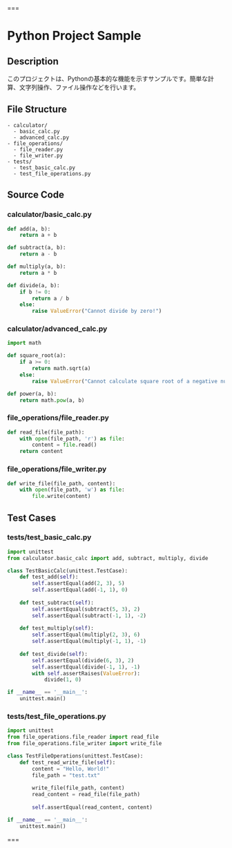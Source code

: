 ===

# Python Project Sample

## Description
このプロジェクトは、Pythonの基本的な機能を示すサンプルです。簡単な計算、文字列操作、ファイル操作などを行います。

## File Structure
```
- calculator/
  - basic_calc.py
  - advanced_calc.py
- file_operations/
  - file_reader.py
  - file_writer.py
- tests/
  - test_basic_calc.py
  - test_file_operations.py
```

## Source Code

### calculator/basic_calc.py
```python
def add(a, b):
    return a + b

def subtract(a, b):
    return a - b

def multiply(a, b):
    return a * b

def divide(a, b):
    if b != 0:
        return a / b
    else:
        raise ValueError("Cannot divide by zero!")
```

### calculator/advanced_calc.py
```python
import math

def square_root(a):
    if a >= 0:
        return math.sqrt(a)
    else:
        raise ValueError("Cannot calculate square root of a negative number!")

def power(a, b):
    return math.pow(a, b)
```

### file_operations/file_reader.py
```python
def read_file(file_path):
    with open(file_path, 'r') as file:
        content = file.read()
    return content
```

### file_operations/file_writer.py
```python
def write_file(file_path, content):
    with open(file_path, 'w') as file:
        file.write(content)
```

## Test Cases

### tests/test_basic_calc.py
```python
import unittest
from calculator.basic_calc import add, subtract, multiply, divide

class TestBasicCalc(unittest.TestCase):
    def test_add(self):
        self.assertEqual(add(2, 3), 5)
        self.assertEqual(add(-1, 1), 0)
        
    def test_subtract(self):
        self.assertEqual(subtract(5, 3), 2)
        self.assertEqual(subtract(-1, 1), -2)
        
    def test_multiply(self):
        self.assertEqual(multiply(2, 3), 6)
        self.assertEqual(multiply(-1, 1), -1)
        
    def test_divide(self):
        self.assertEqual(divide(6, 3), 2)
        self.assertEqual(divide(-1, 1), -1)
        with self.assertRaises(ValueError):
            divide(1, 0)

if __name__ == '__main__':
    unittest.main()
```

### tests/test_file_operations.py
```python
import unittest
from file_operations.file_reader import read_file
from file_operations.file_writer import write_file

class TestFileOperations(unittest.TestCase):
    def test_read_write_file(self):
        content = "Hello, World!"
        file_path = "test.txt"
        
        write_file(file_path, content)
        read_content = read_file(file_path)
        
        self.assertEqual(read_content, content)

if __name__ == '__main__':
    unittest.main()
```

===